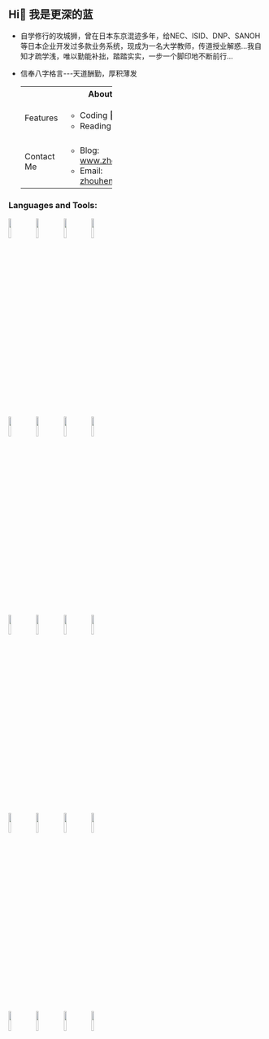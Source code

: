 ## Hi👋 我是更深的蓝

- 自学修行的攻城狮，曾在日本东京混迹多年，给NEC、ISID、DNP、SANOH等日本企业开发过多款业务系统，现成为一名大学教师，传道授业解惑...我自知才疏学浅，唯以勤能补拙，踏踏实实，一步一个脚印地不断前行...
- 信奉八字格言---天道酬勤，厚积薄发

    <table style="width: calc(100% - 300px);">
        <tr>
          <th colspan=2>About Me</th>
        </tr>
        <tr>
            <td>Features</td>
            <td>
                <ul>
                    <li>Coding 👨‍💻</li>
                    <li>Reading 📚 </li>
                </ul>
            </td>
        </tr>
        <tr>
            <td>Contact Me</td>
            <td>
                <ul>
                    <li>Blog: <a href="https://www.zhouhengheng.com" target="_blank">www.zhouhengheng.com</a></li>
                    <li>Email: <a href="mailto:zhouhengheng99@163.com">zhouhengheng99@163.com</a></li>
                </ul>
            </td>
        </tr>
    </table>
    
### Languages and Tools:

<p>  
  <code><img width="10%" src="https://www.vectorlogo.zone/logos/javascript/javascript-ar21.svg"></code>
  <code><img width="10%" src="https://www.vectorlogo.zone/logos/typescriptlang/typescriptlang-ar21.svg"></code>
  <code><img width="10%" src="https://www.vectorlogo.zone/logos/w3_html5/w3_html5-ar21.svg"></code>
  <code><img width="10%" src="https://www.vectorlogo.zone/logos/sass-lang/sass-lang-ar21.svg"></code>
  <br />
  <code><img width="10%" src="https://www.vectorlogo.zone/logos/tailwindcss/tailwindcss-ar21.svg"></code>
  <code><img width="10%" src="https://www.vectorlogo.zone/logos/eslint/eslint-ar21.svg"></code>
  <code><img width="10%" src="https://www.vectorlogo.zone/logos/jestjsio/jestjsio-ar21.svg"></code>
  <code><img width="10%" src="https://www.vectorlogo.zone/logos/getpostman/getpostman-ar21.svg"></code>
  <br />
  <code><img width="10%" src="https://www.vectorlogo.zone/logos/nodejs/nodejs-ar21.svg"></code>
  <code><img width="10%" src="https://www.vectorlogo.zone/logos/reactjs/reactjs-ar21.svg"></code>
  <code><img width="10%" src="https://www.vectorlogo.zone/logos/vuejs/vuejs-ar21.svg"></code>
  <code><img width="10%" src="https://www.vectorlogo.zone/logos/flutterio/flutterio-ar21.svg"></code>
  <br />
  <code><img width="10%" src="https://www.vectorlogo.zone/logos/babeljs/babeljs-ar21.svg"></code>
  <code><img width="10%" src="https://www.vectorlogo.zone/logos/js_webpack/js_webpack-ar21.svg"></code>
  <code><img width="10%" src="https://www.vectorlogo.zone/logos/yarnpkg/yarnpkg-ar21.svg"></code>
  <code><img width="10%" src="https://www.vectorlogo.zone/logos/docker/docker-ar21.svg"></code>
  <br />
  <code><img width="10%" src="https://www.vectorlogo.zone/logos/git-scm/git-scm-ar21.svg"></code>
  <code><img width="10%" src="https://www.vectorlogo.zone/logos/github/github-ar21.svg"></code>
  <code><img width="10%" src="https://www.vectorlogo.zone/logos/gitlab/gitlab-ar21.svg"></code>
  <code><img width="10%" src="https://www.vectorlogo.zone/logos/jenkins/jenkins-ar21.svg"></code>
</p>

